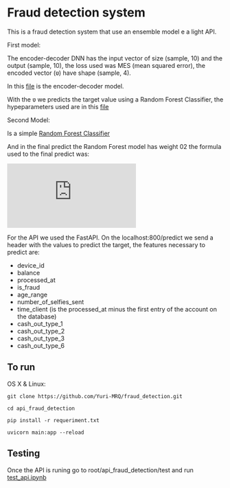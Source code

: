 # Fraud detection system

This is a fraud detection system that use an ensemble model e a light API.

First model:

The encoder-decoder DNN has the input vector of size (sample, 10) and the output (sample, 10), the loss used was
MES (mean squared error), the encoded vector (ʋ) have shape (sample, 4).

In this [file](data_science_challenge_dataset/encoder_decoder.ipynb)
is the encoder-decoder model.

With the ʋ we predicts the target value using a Random Forest Classifier, the hypeparameters used
are in this [file](data_science_challenge_dataset/rencoder-rf.ipynb)

Second Model:

Is a simple [Random Forest Classifier](data_science_challenge_dataset/random_florest_model.ipynb)

And in the final predict the Random Forest model has weight 02 the formula used to the final predict was:

![equation](http://www.sciweavers.org/tex2img.php?eq=%20%5Cfrac%7Brf%2A2%2Bencoder%7D%7B2%7D%20&bc=White&fc=Black&im=jpg&fs=12&ff=arev&edit=0)

For the API we used the FastAPI. On the localhost:800/predict we send a header with the values to predict
the target, the features necessary to predict are:

- device_id
- balance
- processed_at
- is_fraud
- age_range
- number_of_selfies_sent
- time_client (is the processed_at minus the first entry of the account on the database)
- cash_out_type_1
- cash_out_type_2
- cash_out_type_3
- cash_out_type_6

## To run

OS X & Linux:

```
git clone https://github.com/Yuri-MRQ/fraud_detection.git

cd api_fraud_detection

pip install -r requeriment.txt

uvicorn main:app --reload

```

## Testing

Once the API is runing go to root/api_fraud_detection/test and run [test_api.ipynb](api_fraud_detection/test/test_api.ipynb)
